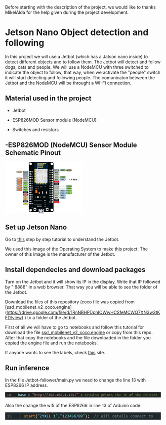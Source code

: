 Before starting with the description of the project, we would like to thanks MikelAlda for the help given during the project development.

# Jetson Nano Object detection and following

In this project we will use a Jetbot (which has a Jatson nano inside) to detect different objects and to follow them. The Jetbot will detect and follow dogs, cats and people.
We will use a NodeMCU with three switched to indicate the object to follow, that way, when we activate the "people" switch it will start detecting and following people. The comunicaton between the Jetbot and the NodeMCU will be throught a WI-Fi connection.

## Material used in the project
- Jetbot

- ESP826MOD Sensor module (NodeMCU)

- Switches and resistors

## -ESP826MOD (NodeMCU) Sensor Module Schematic Pinout
<img src="https://github.com/ElektronikaDonBosco/Blind-eye/blob/master/60893535def1e6e04c6f55b835bcd917.jpg" width=50% height=50%>

## Set up Jetson Nano

Go to [this](https://jetbot.org/master/) step by step tutorial to understand the Jetbot.

We used this image of the Operating System to make [this](https://drive.google.com/file/d/1G5nw0o3Q6E08xZM99ZfzQAe7-qAXxzHN/view) project. The owner of this image is the manufacturer of the Jetbot.

## Install dependecies and download packages

Turn on the Jetbot and it will show its IP in the display. Write that IP followed by ":8888" in a web browser. That way you will be able to see the folder of the Jetbot.

Download the files of this repository (coco file was copied from [ssd_mobilenet_v2_coco.engine] (https://drive.google.com/file/d/1RnNBHPDphIOWwHCSfeMCWQ7XN3w3tKFD/view) ) to a folder of the Jetbot.

First of all we will have to go to notebooks and follow this tutorial for download the file [ssd_mobilenet_v2_coco.engine](https://drive.google.com/file/d/1RnNBHPDphIOWwHCSfeMCWQ7XN3w3tKFD/view) or copy from this repo. After that copy the notebooks and the file downloaded in the folder you copied the engine file and run the notebooks.

If anyone wants to see the labels, check [this](https://github.com/tensorflow/models/blob/master/research/object_detection/data/mscoco_complete_label_map.pbtxt) site.

## Run inference

In the file Jetbot-follower/main.py we need to change the line 13 with ESP8266 IP address.

![](assets/2023-05-03_101412.png)

Also the change the wifi of the ESP8266 in line 13 of Arduino code.

![](assets/2023-05-03_101304.png)
